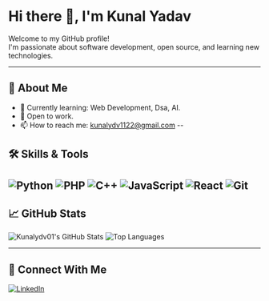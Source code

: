 # Hi there 👋, I'm Kunal Yadav

Welcome to my GitHub profile!  
I'm passionate about software development, open source, and learning new technologies.

---

## 🚀 About Me
- 🌱 Currently learning: Web Development, Dsa, AI.
- 👯 Open to work.
- 📫 How to reach me: kunalydv1122@gmail.com
--
## 🛠️ Skills & Tools

![Python](https://img.shields.io/badge/-Python-3776AB?style=flat-square&logo=python&logoColor=white)
![PHP](https://img.shields.io/badge/-PHP-777BB4?style=flat-square&logo=php&logoColor=white)
![C++](https://img.shields.io/badge/-C++-00599C?style=flat-square&logo=c%2B%2B&logoColor=white)
![JavaScript](https://img.shields.io/badge/-JavaScript-F7DF1E?style=flat-square&logo=javascript&logoColor=black)
![React](https://img.shields.io/badge/-React-61DAFB?style=flat-square&logo=react&logoColor=black)
![Git](https://img.shields.io/badge/-Git-F05032?style=flat-square&logo=git&logoColor=white)
---
## 📈 GitHub Stats

![Kunalydv01's GitHub Stats](https://github-readme-stats.vercel.app/api?username=Kunalydv01&show_icons=true&hide_title=true&count_private=true&hide=prs&theme=radical)
![Top Languages](https://github-readme-stats.vercel.app/api/top-langs/?username=Kunalydv01&layout=compact&theme=radical)

---

## 🔗 Connect With Me

[![LinkedIn](https://img.shields.io/badge/-LinkedIn-0A66C2?style=flat-square&logo=linkedin&logoColor=white)](https://www.linkedin.com/in/kunal-yadav-30635a313?utm_source=share&utm_campaign=share_via&utm_content=profile&utm_medium=android_app)
